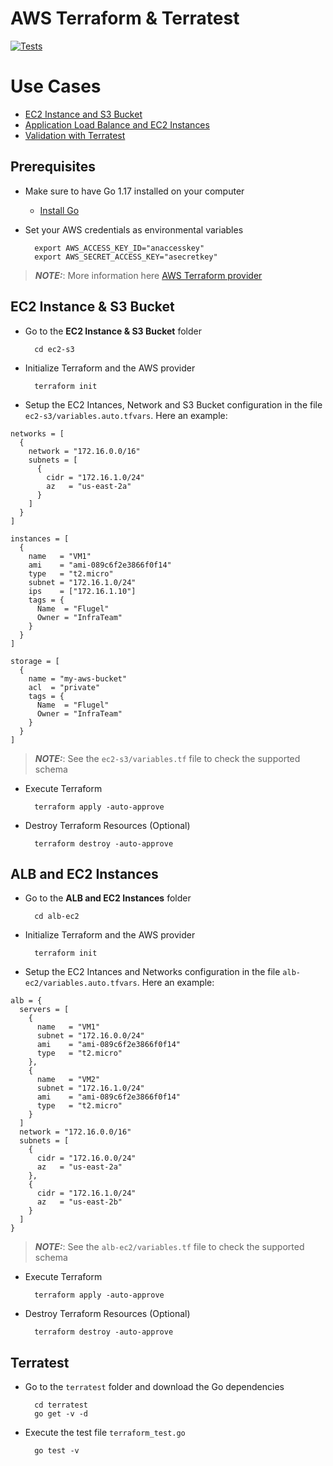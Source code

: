 # AWS Terraform & Terratest
[![Tests](https://github.com/jgomezve/terraform-sandbox/actions/workflows/test.yaml/badge.svg)](https://github.com/jgomezve/terraform-sandbox/actions/workflows/test.yaml)

# Use Cases

  * [EC2 Instance and S3 Bucket](#ec2-instance--s3-bucket)
  * [Application Load Balance and EC2 Instances](#alb-and-ec2-instances)
  * [Validation with Terratest](#terratest)

## Prerequisites

* Make sure to have Go 1.17 installed on your computer

    * [Install Go](https://go.dev/doc/install)

* Set your AWS credentials as environmental variables 


        export AWS_ACCESS_KEY_ID="anaccesskey"
        export AWS_SECRET_ACCESS_KEY="asecretkey"

> **_NOTE:_**:  More information here [AWS Terraform provider](https://registry.terraform.io/providers/hashicorp/aws/latest/docs)

## EC2 Instance & S3 Bucket

* Go to the **EC2 Instance & S3 Bucket** folder

        cd ec2-s3

* Initialize Terraform and the AWS provider

        terraform init

* Setup the EC2 Intances, Network and S3 Bucket configuration in the file `ec2-s3/variables.auto.tfvars`. Here an example:

```hcl
networks = [
  {
    network = "172.16.0.0/16"
    subnets = [
      {
        cidr = "172.16.1.0/24"
        az   = "us-east-2a"
      }
    ]
  }
]

instances = [
  {
    name   = "VM1"
    ami    = "ami-089c6f2e3866f0f14"
    type   = "t2.micro"
    subnet = "172.16.1.0/24"
    ips    = ["172.16.1.10"]
    tags = {
      Name  = "Flugel"
      Owner = "InfraTeam"
    }
  }
]

storage = [
  {
    name = "my-aws-bucket"
    acl  = "private"
    tags = {
      Name  = "Flugel"
      Owner = "InfraTeam"
    }
  }
]
```

> **_NOTE:_**: See the `ec2-s3/variables.tf` file to check the supported schema

* Execute Terraform

        terraform apply -auto-approve


* Destroy Terraform Resources (Optional)

        terraform destroy -auto-approve


## ALB and EC2 Instances


* Go to the **ALB and EC2 Instances** folder

        cd alb-ec2

* Initialize Terraform and the AWS provider

        terraform init

* Setup the EC2 Intances and Networks configuration in the file `alb-ec2/variables.auto.tfvars`. Here an example:

```hcl
alb = {
  servers = [
    {
      name   = "VM1"
      subnet = "172.16.0.0/24"
      ami    = "ami-089c6f2e3866f0f14"
      type   = "t2.micro"
    },
    {
      name   = "VM2"
      subnet = "172.16.1.0/24"
      ami    = "ami-089c6f2e3866f0f14"
      type   = "t2.micro"
    }
  ]
  network = "172.16.0.0/16"
  subnets = [
    {
      cidr = "172.16.0.0/24"
      az   = "us-east-2a"
    },
    {
      cidr = "172.16.1.0/24"
      az   = "us-east-2b"
    }
  ]
}
```

> **_NOTE:_**: See the `alb-ec2/variables.tf` file to check the supported schema

* Execute Terraform

        terraform apply -auto-approve


* Destroy Terraform Resources (Optional)

        terraform destroy -auto-approve

## Terratest

* Go to the `terratest` folder and download the Go dependencies

        cd terratest
        go get -v -d

* Execute the test file `terraform_test.go`

        go test -v